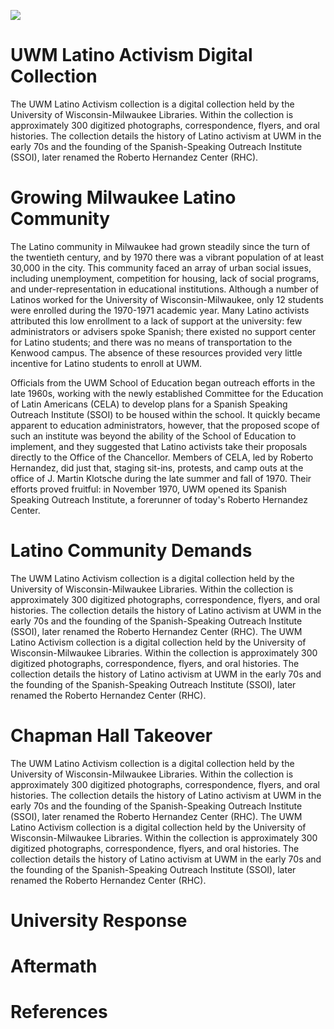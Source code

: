 

<a href="https://juncture-digital.org"><img src="https://juncture-digital.org/images/ve-button.png"></a>

<param ve-config 
       title="Latino Activism at the University of Wisconsin-Milwaukee"
       author="UWM Digital Collections and Initiatives"
       banner="https://collections.lib.uwm.edu/digital/api/singleitem/image/uwmactivism/53/default.jpg"
       layout="vertical">

<!-- Entities discussed throughout the essay are typically defined before the essay text and
     are thus available in all text.  Entity identifiers (QIDs) can be found in either
     Wikipedia or Wikidata (https://www.wikidata.org)> -->
<param ve-entity eid="Q1755318"> <!-- University of Wisconsin-Milwaukee -->


# UWM Latino Activism Digital Collection

The UWM Latino Activism collection is a digital collection held by the University of Wisconsin-Milwaukee Libraries. Within the collection is approximately 300 digitized photographs, correspondence, flyers, and oral histories. The collection details the history of Latino activism at UWM in the early 70s and the founding of the Spanish-Speaking Outreach Institute (SSOI), later renamed the Roberto Hernandez Center (RHC).

<param ve-image fit="contain"
       label="Girl with a Pearl Earring" 
       description="painting by Johannes Vermeer" 
       license="public domain" 
       url="https://collections.lib.uwm.edu/digital/api/singleitem/image/uwmactivism/636/default.jpg">

# Growing Milwaukee Latino Community 
<parem ve-video 
       id="YgbBxBY0EkQ">

The Latino community in Milwaukee had grown steadily since the turn of the twentieth century, and by 1970 there was a vibrant population of at least 30,000 in the city. This community faced an array of urban social issues, including unemployment, competition for housing, lack of social programs, and under-representation in educational institutions. Although a number of Latinos worked for the University of Wisconsin-Milwaukee, only 12 students were enrolled during the 1970-1971 academic year. Many Latino activists attributed this low enrollment to a lack of support at the university: few administrators or advisers spoke Spanish; there existed no support center for Latino students; and there was no means of transportation to the Kenwood campus. The absence of these resources provided very little incentive for Latino students to enroll at UWM.

Officials from the UWM School of Education began outreach efforts in the late 1960s, working with the newly established Committee for the Education of Latin Americans (CELA) to develop plans for a Spanish Speaking Outreach Institute (SSOI) to be housed within the school. It quickly became apparent to education administrators, however, that the proposed scope of such an institute was beyond the ability of the School of Education to implement, and they suggested that Latino activists take their proposals directly to the Office of the Chancellor. Members of CELA, led by Roberto Hernandez, did just that, staging sit-ins, protests, and camp outs at the office of J. Martin Klotsche during the late summer and fall of 1970. Their efforts proved fruitful: in November 1970, UWM opened its Spanish Speaking Outreach Institute, a forerunner of today's Roberto Hernandez Center.

# Latino Community Demands

The UWM Latino Activism collection is a digital collection held by the University of Wisconsin-Milwaukee Libraries. Within the collection is approximately 300 digitized photographs, correspondence, flyers, and oral histories. The collection details the history of Latino activism at UWM in the early 70s and the founding of the Spanish-Speaking Outreach Institute (SSOI), later renamed the Roberto Hernandez Center (RHC).
The UWM Latino Activism collection is a digital collection held by the University of Wisconsin-Milwaukee Libraries. Within the collection is approximately 300 digitized photographs, correspondence, flyers, and oral histories. The collection details the history of Latino activism at UWM in the early 70s and the founding of the Spanish-Speaking Outreach Institute (SSOI), later renamed the Roberto Hernandez Center (RHC).

<param ve-image fit="contain"
       label="Spanish speaking students and community members attempt to use university services" 
       description="Spanish speaking students and community members attempt to use university services" 
       license="public domain" 
       manifest="https://collections.lib.uwm.edu//digital/iiif-info/uwmactivism/652/manifest.json">
       
<param ve-image fit="contain"
       label="Spanish speaking students and community members attempt to use university services" 
       description="Spanish speaking students and community members attempt to use university services" 
       license="public domain" 
       manifest="https://collections.lib.uwm.edu//digital/iiif-info/uwmactivism/588/manifest.json">
       
<param ve-image fit="contain"
       label="Roberto Hernandez, left, and Jesus Salas, right, attempt to borrow library books" 
       description="Roberto Hernandez (left) and Jesus Salas (right) attempt to borrow library books" 
       license="public domain" 
       manifest="https://collections.lib.uwm.edu//digital/iiif-info/uwmactivism/52/manifest.json">

# Chapman Hall Takeover

The UWM Latino Activism collection is a digital collection held by the University of Wisconsin-Milwaukee Libraries. Within the collection is approximately 300 digitized photographs, correspondence, flyers, and oral histories. The collection details the history of Latino activism at UWM in the early 70s and the founding of the Spanish-Speaking Outreach Institute (SSOI), later renamed the Roberto Hernandez Center (RHC).
The UWM Latino Activism collection is a digital collection held by the University of Wisconsin-Milwaukee Libraries. Within the collection is approximately 300 digitized photographs, correspondence, flyers, and oral histories. The collection details the history of Latino activism at UWM in the early 70s and the founding of the Spanish-Speaking Outreach Institute (SSOI), later renamed the Roberto Hernandez Center (RHC).

<param ve-iframe id="kaltura_player" src="https://cdnapisec.kaltura.com/p/2370711/sp/237071100/embedIframeJs/uiconf_id/42910141/partner_id/2370711?iframeembed=true&playerId=kaltura_player&entry_id=1_65v3fvml&flashvars[streamerType]=auto&amp;flashvars[localizationCode]=en&amp;flashvars[leadWithHTML5]=true&amp;flashvars[sideBarContainer.plugin]=true&amp;flashvars[sideBarContainer.position]=left&amp;flashvars[sideBarContainer.clickToClose]=true&amp;flashvars[chapters.plugin]=true&amp;flashvars[chapters.layout]=vertical&amp;flashvars[chapters.thumbnailRotator]=false&amp;flashvars[streamSelector.plugin]=true&amp;flashvars[EmbedPlayer.SpinnerTarget]=videoHolder&amp;flashvars[dualScreen.plugin]=true&amp;flashvars[mediaProxy.mediaPlayFrom]=2584&amp;flashvars[mediaProxy.mediaPlayTo]=4073&amp;flashvars[Kaltura.addCrossoriginToIframe]=true&amp;&wid=1_ffv958ov" width="900" height="507" allowfullscreen webkitallowfullscreen mozAllowFullScreen allow="autoplay *; fullscreen *; encrypted-media *" sandbox="allow-forms allow-same-origin allow-scripts allow-top-navigation allow-pointer-lock allow-popups allow-modals allow-orientation-lock allow-popups-to-escape-sandbox allow-presentation allow-top-navigation-by-user-activation" frameborder="0" title="UWMAC116_Baez_Tony_2020.07.23.mp4">

<param ve-image fit="contain"
       label="Page 1 of UWM Post vol. 15, number 10 from Oct. 20, 1970"
       description="Page 1 of The UWM Post, volume 15, number 10 from October 20, 1970 with headline article "Chapman hall occupied: Latins stage sit in; Agreement reached"
       license="public domain" 
       manifest=https://collections.lib.uwm.edu//digital/iiif-info/uwmpost/453/manifest.json>


# University Response
# Aftermath
# References
